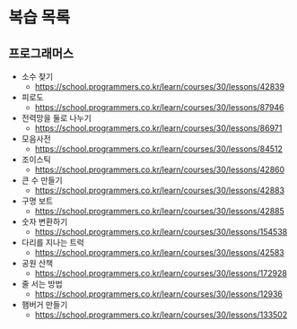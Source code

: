 # 복습 목록

## 프로그래머스
- 소수 찾기
  - https://school.programmers.co.kr/learn/courses/30/lessons/42839
- 피로도
  - https://school.programmers.co.kr/learn/courses/30/lessons/87946
- 전력망을 둘로 나누기
  - https://school.programmers.co.kr/learn/courses/30/lessons/86971
- 모음사전
  - https://school.programmers.co.kr/learn/courses/30/lessons/84512
- 조이스틱
  - https://school.programmers.co.kr/learn/courses/30/lessons/42860
- 큰 수 만들기
  - https://school.programmers.co.kr/learn/courses/30/lessons/42883
- 구명 보트
  - https://school.programmers.co.kr/learn/courses/30/lessons/42885
- 숫자 변환하기
  - https://school.programmers.co.kr/learn/courses/30/lessons/154538
- 다리를 지나는 트럭
  - https://school.programmers.co.kr/learn/courses/30/lessons/42583
- 공원 산책
  - https://school.programmers.co.kr/learn/courses/30/lessons/172928
- 줄 서는 방법
  - https://school.programmers.co.kr/learn/courses/30/lessons/12936
- 햄버거 만들기
  - https://school.programmers.co.kr/learn/courses/30/lessons/133502

